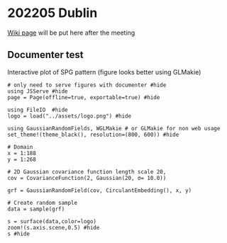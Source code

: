 # 202205 Dublin


[Wiki page](https://github.com/Hirlam/SystemWW/wiki/System-WW-2023-1) will be put here after the meeting

## Documenter test


Interactive plot of SPG pattern (figure looks better using GLMakie) 


```@setup 1
# only need to serve figures with documenter #hide
using JSServe #hide
page = Page(offline=true, exportable=true) #hide
```

```@setup 1
using FileIO  #hide
logo = load("../assets/logo.png") #hide 

```

```@example 1
using GaussianRandomFields, WGLMakie # or GLMakie for non web usage 
set_theme!(theme_black(), resolution=(800, 600)) #hide

# Domain 
x = 1:188
y = 1:268

# 2D Gaussian covariance function length scale 20,
cov = CovarianceFunction(2, Gaussian(20, σ= 10.0)) 

grf = GaussianRandomField(cov, CirculantEmbedding(), x, y)

# Create random sample 
data = sample(grf)

s = surface(data,color=logo)
zoom!(s.axis.scene,0.5) #hide
s #hide
```


